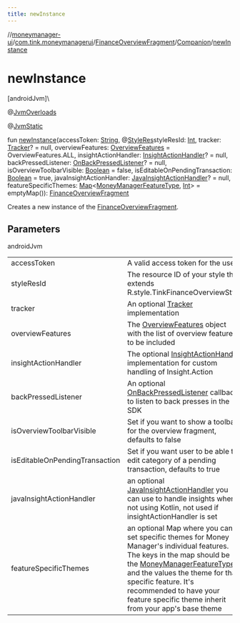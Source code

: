 ```yaml
---
title: newInstance
---
```

//[moneymanager-ui](../../../../index.html)/[com.tink.moneymanagerui](../../index.html)/[FinanceOverviewFragment](../index.html)/[Companion](index.html)/[newInstance](new-instance.html)



# newInstance



[androidJvm]\




@[JvmOverloads](https://kotlinlang.org/api/latest/jvm/stdlib/kotlin.jvm/-jvm-overloads/index.html)



@[JvmStatic](https://kotlinlang.org/api/latest/jvm/stdlib/kotlin.jvm/-jvm-static/index.html)



fun [newInstance](new-instance.html)(accessToken: [String](https://kotlinlang.org/api/latest/jvm/stdlib/kotlin/-string/index.html), @[StyleRes](https://developer.android.com/reference/kotlin/androidx/annotation/StyleRes.html)styleResId: [Int](https://kotlinlang.org/api/latest/jvm/stdlib/kotlin/-int/index.html), tracker: [Tracker](../../../com.tink.moneymanagerui.tracking/-tracker/index.html)? = null, overviewFeatures: [OverviewFeatures](../../-overview-features/index.html) = OverviewFeatures.ALL, insightActionHandler: [InsightActionHandler](../../../com.tink.moneymanagerui.insights.actionhandling/-insight-action-handler/index.html)? = null, backPressedListener: [OnBackPressedListener](../../../com.tink.moneymanagerui.configuration/-on-back-pressed-listener/index.html)? = null, isOverviewToolbarVisible: [Boolean](https://kotlinlang.org/api/latest/jvm/stdlib/kotlin/-boolean/index.html) = false, isEditableOnPendingTransaction: [Boolean](https://kotlinlang.org/api/latest/jvm/stdlib/kotlin/-boolean/index.html) = true, javaInsightActionHandler: [JavaInsightActionHandler](../../../com.tink.moneymanagerui.insights.actionhandling/-java-insight-action-handler/index.html)? = null, featureSpecificThemes: [Map](https://kotlinlang.org/api/latest/jvm/stdlib/kotlin.collections/-map/index.html)&lt;[MoneyManagerFeatureType](../../-money-manager-feature-type/index.html), [Int](https://kotlinlang.org/api/latest/jvm/stdlib/kotlin/-int/index.html)&gt; = emptyMap()): [FinanceOverviewFragment](../index.html)



Creates a new instance of the [FinanceOverviewFragment](../index.html).



## Parameters


androidJvm

| | |
|---|---|
| accessToken | A valid access token for the user |
| styleResId | The resource ID of your style that extends R.style.TinkFinanceOverviewStyle |
| tracker | An optional [Tracker](../../../com.tink.moneymanagerui.tracking/-tracker/index.html) implementation |
| overviewFeatures | The [OverviewFeatures](../../-overview-features/index.html) object with the list of overview features to be included |
| insightActionHandler | The optional [InsightActionHandler](../../../com.tink.moneymanagerui.insights.actionhandling/-insight-action-handler/index.html) implementation for custom handling of Insight.Action |
| backPressedListener | An optional [OnBackPressedListener](../../../com.tink.moneymanagerui.configuration/-on-back-pressed-listener/index.html) callback to listen to back presses in the SDK |
| isOverviewToolbarVisible | Set if you want to show a toolbar for the overview fragment, defaults to false |
| isEditableOnPendingTransaction | Set if you want user to be able to edit category of a pending transaction, defaults to true |
| javaInsightActionHandler | an optional [JavaInsightActionHandler](../../../com.tink.moneymanagerui.insights.actionhandling/-java-insight-action-handler/index.html) you can use to handle insights when not using Kotlin, not used if insightActionHandler is set |
| featureSpecificThemes | an optional Map where you can set specific themes for Money Manager's individual features. The keys in the map should be the [MoneyManagerFeatureType](../../-money-manager-feature-type/index.html) and the values the theme for that specific feature. It's recommended to have your feature specific theme inherit from your app's base theme |




